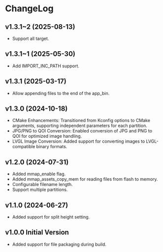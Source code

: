 # ChangeLog

## v1.3.1~2 (2025-08-13)

* Support all target.

## v1.3.1~1 (2025-05-30)

* Add IMPORT_INC_PATH support.

## v1.3.1 (2025-03-17)

* Allow appending files to the end of the app_bin.

## v1.3.0 (2024-10-18)

* CMake Enhancements: Transitioned from Kconfig options to CMake arguments, supporting independent parameters for each partition.
* JPG/PNG to QOI Conversion: Enabled conversion of JPG and PNG to QOI for optimized image handling.
* LVGL Image Conversion: Added support for converting images to LVGL-compatible binary formats.

## v1.2.0 (2024-07-31)

* Added mmap_enable flag.
* Added mmap_assets_copy_mem for reading files from flash to memory.
* Configurable filename length.
* Support multiple partitions.

## v1.1.0 (2024-06-27)

* Added support for split height setting.

## v1.0.0 Initial Version

* Added support for file packaging during build.
